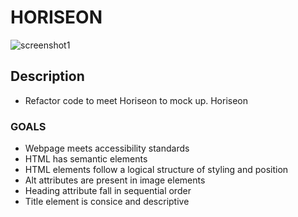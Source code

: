 # HORISEON

![screenshot1](Horiseon-Landing-Page\assets\images\screenshot1.png)


## Description

* Refactor code to meet Horiseon to mock up. Horiseon

### GOALS

* Webpage meets accessibility standards
* HTML has semantic elements
* HTML elements follow a logical structure of styling and position
* Alt attributes are present in image elements
* Heading attribute fall in sequential order
* Title element is consice and descriptive

